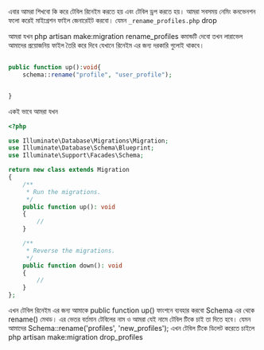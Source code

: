 এবার আমরা শিখবো কি করে টেবিল রিনেইম করতে হয় এবং টেবিল ড্রপ করতে হয়। আমরা সবসময় নেমিং কনভেনশন ফলো করেই মাইগ্রেশন ফাইল জেনারেইট করবো। যেমন `_rename_profiles.php` drop

আমরা যখন php artisan make:migration rename_profiles কমান্ডটি দেবো তখন লারাভেল আমাদের প্রয়োজনিয় ফাইল তৈরি করে দিবে যেখানে রিনেইম এর জন্য দরকারি গুলোই থাকবে।

```php

public function up():void{
    schema::rename("profile", "user_profile");


}
```

একই ভাবে আমরা যখন

```php
<?php

use Illuminate\Database\Migrations\Migration;
use Illuminate\Database\Schema\Blueprint;
use Illuminate\Support\Facades\Schema;

return new class extends Migration
{
    /**
     * Run the migrations.
     */
    public function up(): void
    {
        //
    }

    /**
     * Reverse the migrations.
     */
    public function down(): void
    {
        //
    }
};
```

এখন টেবিল রিনেইম এর জন্য আমাকে public function up() ফাংশনে ব্যবহার করবো ‍Schema এর থেকে rename() মেথড। এর ভেতর বর্তমান টেবিলের নাম ও আমরা যেই নামে টেবিল টিকে চাই তা দিতে হবে। যেমন আমাদের Schema::rename('profiles', 'new_profiles');
এখন টেবিল টিকে ডিলেট করেতে চাইলে php artisan make:migration drop_profiles

